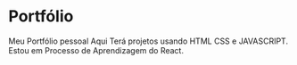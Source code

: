 # Portfólio
Meu Portfólio pessoal
Aqui Terá projetos usando HTML CSS e JAVASCRIPT.
Estou em Processo de Aprendizagem do React.
